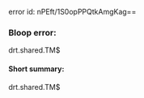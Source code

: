 error id: nPEft/1S0opPPQtkAmgKag==
### Bloop error:

drt.shared.TM$
#### Short summary: 

drt.shared.TM$